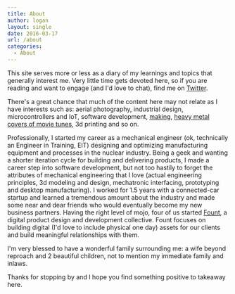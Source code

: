 ```yaml
---
title: About
author: logan
layout: single
date: 2016-03-17
url: /about
categories:
  - About
---
```


This site serves more or less as a diary of my learnings and topics that generally interest me. Very little time gets devoted here, so if you are reading and want to engage (and I'd love to chat), find me on [Twitter](https://twitter.com/loganwedwards).

There's a great chance that much of the content here may not relate as I have interests such as: aerial photography, industrial design, microcontrollers and IoT, software development, [making](http://makezine.com/2013/01/28/what-is-making/), [heavy metal covers of movie tunes](https://www.youtube.com/watch?v=jE0ukoL7sW8), 3d printing and so on.

Professionally, I started my career as a mechanical engineer (ok, technically an Engineer in Training, EIT) designing and optimizing manufacturing equipment and processes in the nuclear industry. Being a geek and wanting a shorter iteration cycle for building and delivering products, I made a career step into software development, but not too hastily to forget the attributes of mechanical engineering that I love (actual engineering principles, 3d modeling and design, mechatronic interfacing, prototyping and desktop manufacturing). I worked for 1.5 years with a connected-car startup and learned a tremendous amount about the industry and made some near and dear friends who would eventually become my new business partners. Having the right level of mojo, four of us started [Fount](http://www.fountstudio.com), a digital product design and development collective. Fount focuses on building digital (I'd love to include physical one day) assets for our clients and build meaningful relationships with them.

I'm very blessed to have a wonderful family surrounding me: a wife beyond reproach and 2 beautiful children, not to mention my immediate family and inlaws.

Thanks for stopping by and I hope you find something positive to takeaway here.
